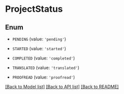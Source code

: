 # ProjectStatus


## Enum

* `PENDING` (value: `'pending'`)

* `STARTED` (value: `'started'`)

* `COMPLETED` (value: `'completed'`)

* `TRANSLATED` (value: `'translated'`)

* `PROOFREAD` (value: `'proofread'`)

[[Back to Model list]](../README.md#documentation-for-models) [[Back to API list]](../README.md#documentation-for-api-endpoints) [[Back to README]](../README.md)


